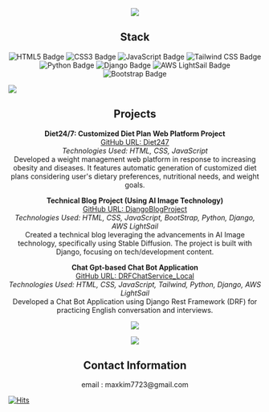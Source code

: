 <p align="center">
    <img src="https://capsule-render.vercel.app/api?type=wave&color=auto&height=300&section=header&text=Welcome%20to%20MaxWorld&fontSize=70" />
</p>  
 
     
<h2 align="center">Stack</h2>   
 
<p align="center">  
  <!-- HTML Badge -->
  <img src="https://img.shields.io/badge/HTML5-E34F26?style=for-the-badge&logo=html5&logoColor=white" alt="HTML5 Badge"/>
  
  <!-- CSS Badge -->
  <img src="https://img.shields.io/badge/CSS3-1572B6?style=for-the-badge&logo=css3&logoColor=white" alt="CSS3 Badge"/>

  <!-- JavaScript Badge -->
  <img src="https://img.shields.io/badge/JavaScript-F7DF1E?style=for-the-badge&logo=javascript&logoColor=black" alt="JavaScript Badge"/>

  <!-- Tailwind CSS Badge -->
  <img src="https://img.shields.io/badge/Tailwind_CSS-38B2AC?style=for-the-badge&logo=tailwind-css&logoColor=white" alt="Tailwind CSS Badge"/>

  <!-- Python Badge -->
  <img src="https://img.shields.io/badge/Python-3776AB?style=for-the-badge&logo=python&logoColor=white" alt="Python Badge"/>

  <!-- Django Badge -->
  <img src="https://img.shields.io/badge/Django-092E20?style=for-the-badge&logo=django&logoColor=green" alt="Django Badge"/>

  <!-- AWS LightSail Badge -->
  <img src="https://img.shields.io/badge/AWS_LightSail-FF9900?style=for-the-badge&logo=amazon-aws&logoColor=white" alt="AWS LightSail Badge"/>

  <!-- Bootstrap Badge -->
  <img src="https://img.shields.io/badge/Bootstrap-7952B3?style=for-the-badge&logo=bootstrap&logoColor=white" alt="Bootstrap Badge"/>
</p>
<a href="https://hits.seeyoufarm.com">
  <img src="https://hits.seeyoufarm.com/api/count/incr/badge.svg  
  ?url={ { site.url | replace_first: '://', '%3A%2F%2F' | replace_first: ':', '%3A' } }  
  &count_bg=%233B72A4&title_bg=%23555555&icon=&icon_color=%23E7E7E7&title=visits&edge_flat=true"/>
</a>
<h2 align="center">Projects</h2>

<p align="center">
  <b>Diet24/7: Customized Diet Plan Web Platform Project</b><br>
  <a href="https://github.com/maxkim77/Diet247">GitHub URL: Diet247</a><br>
  <i>Technologies Used: HTML, CSS, JavaScript</i><br>
  Developed a weight management web platform in response to increasing obesity and diseases. It features automatic generation of customized diet plans considering user's dietary preferences, nutritional needs, and weight goals.
</p>
 
<p align="center">
  <b>Technical Blog Project (Using AI Image Technology)</b><br>
  <a href="https://github.com/maxkim77/DjangoBlogProject">GitHub URL: DjangoBlogProject</a><br>
  <i>Technologies Used: HTML, CSS, JavaScript, BootStrap, Python, Django, AWS LightSail</i><br>
  Created a technical blog leveraging the advancements in AI Image technology, specifically using Stable Diffusion. The project is built with Django, focusing on tech/development content.
</p>

<p align="center">
  <b>Chat Gpt-based Chat Bot Application</b><br>
  <a href="https://github.com/maxkim77/DRFChatService_Local">GitHub URL: DRFChatService_Local</a><br>
  <i>Technologies Used: HTML, CSS, JavaScript, Tailwind, Python, Django, AWS LightSail</i><br>
  Developed a Chat Bot Application using Django Rest Framework (DRF) for practicing English conversation and interviews.
</p>


<p align="center">
  <img src="https://github-readme-stats.vercel.app/api?username=maxkim77&show_icons=true&theme=radical" />
</p>

<p align="center">
  <img src="https://github-readme-stats.vercel.app/api/top-langs/?username=maxkim77" />
</p>

<h2 align="center">Contact Information</h2>
<p align="center">
email : maxkim7723@gmail.com
</p>



[![Hits](https://hits.seeyoufarm.com/api/count/incr/badge.svg?url=https%3A%2F%2Fgithub.com%2Fmaxkim77&count_bg=%2379C83D&title_bg=%23555555&icon=&icon_color=%23E7E7E7&title=hits&edge_flat=false)](https://hits.seeyoufarm.com)

